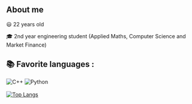 ## About me
:smiley: 22 years old

🎓 2nd year engineering student (Applied Maths, Computer Science and Market Finance)

## 📚 Favorite languages :
![C++](https://img.shields.io/badge/-C++-2C41CB?style=for-the-badge&logo=C%2B%2B&logoColor=white)
![Python](https://img.shields.io/badge/-Python-E15622?style=for-the-badge&logo=Python&logoColor=white)
<br><br>
[![Top Langs](https://github-readme-stats.vercel.app/api/top-langs/?username=I-Blitz&langs_count=5)](https://github.com/anuraghazra/github-readme-stats)
<br><br>
 
